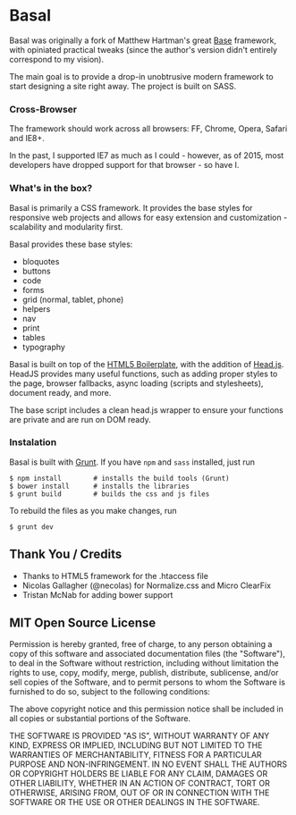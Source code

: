 # Basal

Basal was originally a fork of Matthew Hartman's great [Base](https://github.com/matthewhartman/base) framework, with opiniated practical tweaks (since the author's version didn't entirely correspond to my vision).

The main goal is to provide a drop-in unobtrusive modern framework to start designing a site right away. The project is built on SASS. 

### Cross-Browser

The framework should work across all browsers: FF, Chrome, Opera, Safari and IE8+.

In the past, I supported IE7 as much as I could - however, as of 2015, most developers have dropped support for that browser - so have I.

### What's in the box?

Basal is primarily a CSS framework. It provides the base styles for responsive web projects and allows for easy extension and customization - scalability and modularity first.

Basal provides these base styles:

- bloquotes
- buttons
- code
- forms
- grid (normal, tablet, phone)
- helpers
- nav
- print
- tables
- typography

Basal is built on top of the [HTML5 Boilerplate](https://html5boilerplate.com/), with the addition of [Head.js](http://headjs.com/). HeadJS provides many useful functions, such as adding proper styles to the page, browser fallbacks, async loading (scripts and stylesheets), document ready, and more.

The base script includes a clean head.js wrapper to ensure your functions are private and are run on DOM ready.

### Instalation

Basal is built with [Grunt](http://gruntjs.com/). If you have `npm` and `sass` installed, just run

```
$ npm install        # installs the build tools (Grunt)
$ bower install      # installs the libraries
$ grunt build        # builds the css and js files
```

To rebuild the files as you make changes, run

```
$ grunt dev
```

## Thank You / Credits
- Thanks to HTML5 framework for the .htaccess file
- Nicolas Gallagher (@necolas) for Normalize.css and Micro ClearFix
- Tristan McNab for adding bower support

## MIT Open Source License
Permission is hereby granted, free of charge, to any person obtaining a copy of this software and associated documentation files (the "Software"), to deal in the Software without restriction, including without limitation the rights to use, copy, modify, merge, publish, distribute, sublicense, and/or sell copies of the Software, and to permit persons to whom the Software is furnished to do so, subject to the following conditions:

The above copyright notice and this permission notice shall be included in all copies or substantial portions of the Software.

THE SOFTWARE IS PROVIDED "AS IS", WITHOUT WARRANTY OF ANY KIND, EXPRESS OR IMPLIED, INCLUDING BUT NOT LIMITED TO THE WARRANTIES OF MERCHANTABILITY, FITNESS FOR A PARTICULAR PURPOSE AND NON-INFRINGEMENT. IN NO EVENT SHALL THE AUTHORS OR COPYRIGHT HOLDERS BE LIABLE FOR ANY CLAIM, DAMAGES OR OTHER LIABILITY, WHETHER IN AN ACTION OF CONTRACT, TORT OR OTHERWISE, ARISING FROM, OUT OF OR IN CONNECTION WITH THE SOFTWARE OR THE USE OR OTHER DEALINGS IN THE SOFTWARE.
